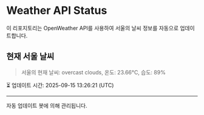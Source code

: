 
# Weather API Status

이 리포지토리는 OpenWeather API를 사용하여 서울의 날씨 정보를 자동으로 업데이트합니다.

## 현재 서울 날씨
> 서울의 현재 날씨: overcast clouds, 온도: 23.66°C, 습도: 89%

⏳ 업데이트 시간: 2025-09-15 13:26:21 (UTC)

---
자동 업데이트 봇에 의해 관리됩니다.
